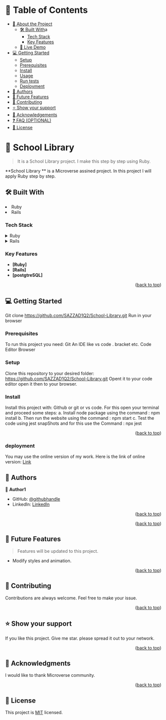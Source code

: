 



# 📗 Table of Contents

- [📖 About the Project](#about-project)
  - [🛠 Built With](#built-with)a
    - [Tech Stack](#tech-stack)
    - [Key Features](#key-features)
  - [🚀 Live Demo](#live-demo)
- [💻 Getting Started](#getting-started)
  - [Setup](#setup)
  - [Prerequisites](#prerequisites)
  - [Install](#install)
  - [Usage](#usage)
  - [Run tests](#run-tests)
  - [Deployment](#triangular_flag_on_post-deployment)
- [👥 Authors](#authors)
- [🔭 Future Features](#future-features)
- [🤝 Contributing](#contributing)
- [⭐️ Show your support](#support)
- [🙏 Acknowledgements](#acknowledgements)
- [❓ FAQ (OPTIONAL)](#faq)
- [📝 License](#license)



# 📖 School Library <a name="School Library"></a>

> It is a School Library project. I make this step by step using Ruby.

**School Library ** is a Microverse assined project. In this project I will apply Ruby step by step.

## 🛠 Built With <a name="built-with"></a>
<li>Ruby</li>
<li>Rails</li>

### Tech Stack <a name="tech-stack"></a>


<details>
  <summary>Ruby</summary>
  <ul>
    <li><a href="https://reactjs.org/">Ruby</a></li>
  </ul>
</details>

<details>
  <summary>Rails</summary>
  <ul>
    <li><a href="https://expressjs.com/">Rails</a></li>
  </ul>
</details>


<!-- Features -->

### Key Features <a name="key-features"></a>



- **[Ruby]**
- **[Rails]**
- **[postgtreSQL]**

<p align="right">(<a href="#readme-top">back to top</a>)</p>

<!-- GETTING STARTED -->

## 💻 Getting Started <a name="getting-started"></a>

Git clone https://github.com/SAZZAD1Q2/School-Library.git
Run in your browser

### Prerequisites

To run this project you need:
Git
An IDE like vs code . bracket etc.
Code Editor
Browser

### Setup

Clone this repository to your desired folder: https://github.com/SAZZAD1Q2/School-Library.git
Opent it to your code editor
open it then to your browser.


### Install

Install this project with:
Github or git or vs code. For this open your terminal and proceed some steps:
a. Install node package using the command : npm install
b. Then run the website using the command : npm start
c. Test the code using jest snapShots and for this use the Command : npx jest

<p align="right">(<a href="#readme-top">back to top</a>)</p>

### deployment

You may use the online version of my work. Here is the link of online version: [Link]()

<!-- AUTHORS -->

## 👥 Authors <a name="authors"></a>


👤 **Author1**

- GitHub: [@githubhandle](https://github.com/SAZZAD1Q2/School-Library.git)
- LinkedIn: [LinkedIn](https://www.linkedin.com/in/sazzad3y/)

<p align="right">(<a href="#readme-top">back to top</a>)</p>

<!-- FUTURE FEATURES -->


<p align="right">(<a href="#readme-top">back to top</a>)</p>

<!-- FUTURE FEATURES -->

## 🔭 Future Features <a name="future-features"></a>

> Features will be updated to this project.

- Modify styles and animation.

<p align="right">(<a href="#readme-top">back to top</a>)</p>

<!-- CONTRIBUTING -->

## 🤝 Contributing <a name="contributing"></a>
Contributions are always welcome. Feel free to make your issue.

<p align="right">(<a href="#readme-top">back to top</a>)</p>

<!-- SUPPORT -->

## ⭐️ Show your support <a name="support"></a>
If you like this project. Give me star. please spread it out to your network.

<p align="right">(<a href="#readme-top">back to top</a>)</p>

<!-- ACKNOWLEDGEMENTS -->

## 🙏 Acknowledgments <a name="acknowledgements"></a>
I would like to thank Microverse community.

<p align="right">(<a href="#readme-top">back to top</a>)</p>

## 📝 License <a name="LICENSE"></a>

This project is [MIT](./LICENSE) licensed.

